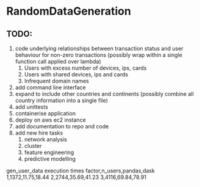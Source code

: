 # RandomDataGeneration

## TODO:
1. code underlying relationships between transaction status and user behaviour for non-zero transactions (possibly wrap within a single function call applied over lambda)
   1. Users with excess number of devices, ips, cards
   2. Users with shared devices, ips and cards
   3. Infrequent domain names
2. add command line interface
3. expand to include other countries and continents (possibly combine all country information into a single file)
4. add unittests
5. containerise application
6. deploy on aws ec2 instance
7. add documentation to repo and code
8. add new hire tasks
   1. network analysis
   2. cluster
   3. feature engineering
   4. predictive modelling

gen_user_data execution times
factor,n_users,pandas,dask
1,1372,11.75,18.44
2,2744,35.69,41.23
3,4116,69.84,78.91